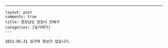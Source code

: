 ---
    layout: post
    comments: true
    title: 경상남도 창원시 진해구
    categories: [실거래가]
    ---

    2021-05-31 실거래 정보가 없습니다.

    